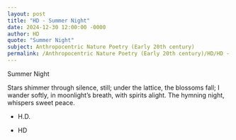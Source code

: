 ```yaml
---
layout: post
title: "HD - Summer Night"
date: 2024-12-30 12:00:00 -0000
author: HD
quote: "Summer Night"
subject: Anthropocentric Nature Poetry (Early 20th century)
permalink: /Anthropocentric Nature Poetry (Early 20th century)/HD/HD - Summer Night
---
```


Summer Night

Stars shimmer through
silence, still;
under the lattice,
the blossoms fall;
I wander softly,
in moonlight’s breath,
with spirits alight.
The hymning night,
whispers sweet peace.  

- H.D.

- HD
